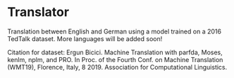 # Translator
Translation between English and German using a model trained on a 2016 TedTalk dataset. More languages will be added soon!

Citation for dataset:
Ergun Bicici. Machine Translation with parfda, Moses, kenlm, nplm, and PRO. In Proc. of the Fourth Conf. on Machine Translation (WMT19), Florence, Italy, 8 2019. Association for Computational Linguistics.
